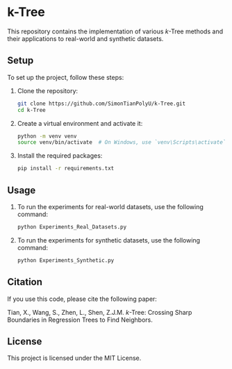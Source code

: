 # k-Tree

This repository contains the implementation of various $k$-Tree methods and their applications to real-world and synthetic datasets. 


## Setup

To set up the project, follow these steps:

1. Clone the repository:

   ```sh
   git clone https://github.com/SimonTianPolyU/k-Tree.git
   cd k-Tree

2. Create a virtual environment and activate it:
   ```sh
   python -m venv venv
   source venv/bin/activate  # On Windows, use `venv\Scripts\activate`

3. Install the required packages:
   ```sh
   pip install -r requirements.txt

## Usage
1. To run the experiments for real-world datasets, use the following command:
   ```sh
   python Experiments_Real_Datasets.py

2. To run the experiments for synthetic datasets, use the following command:
   ```sh
   python Experiments_Synthetic.py

## Citation
If you use this code, please cite the following paper:

Tian, X., Wang, S., Zhen, L., Shen, Z.J.M. $k$-Tree: Crossing Sharp Boundaries in Regression Trees to Find Neighbors.

## License
This project is licensed under the MIT License.
